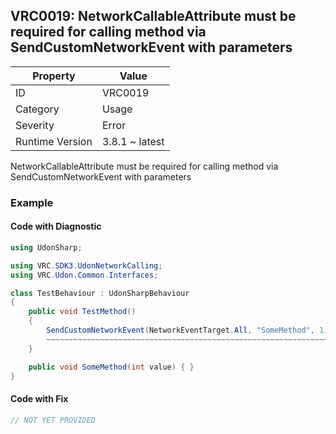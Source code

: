 ## VRC0019: NetworkCallableAttribute must be required for calling method via SendCustomNetworkEvent with parameters

| Property        | Value          | 
| --------------- | -------------- | 
| ID              | VRC0019        | 
| Category        | Usage          | 
| Severity        | Error          | 
| Runtime Version | 3.8.1 ~ latest | 

NetworkCallableAttribute must be required for calling method via SendCustomNetworkEvent with parameters  

### Example

#### Code with Diagnostic


```csharp
using UdonSharp;

using VRC.SDK3.UdonNetworkCalling;
using VRC.Udon.Common.Interfaces;

class TestBehaviour : UdonSharpBehaviour
{
    public void TestMethod()
    {
        SendCustomNetworkEvent(NetworkEventTarget.All, "SomeMethod", 1);
        ~~~~~~~~~~~~~~~~~~~~~~~~~~~~~~~~~~~~~~~~~~~~~~~~~~~~~~~~~~~~~~~
    }

    public void SomeMethod(int value) { }
}
```

#### Code with Fix


```csharp
// NOT YET PROVIDED
```


